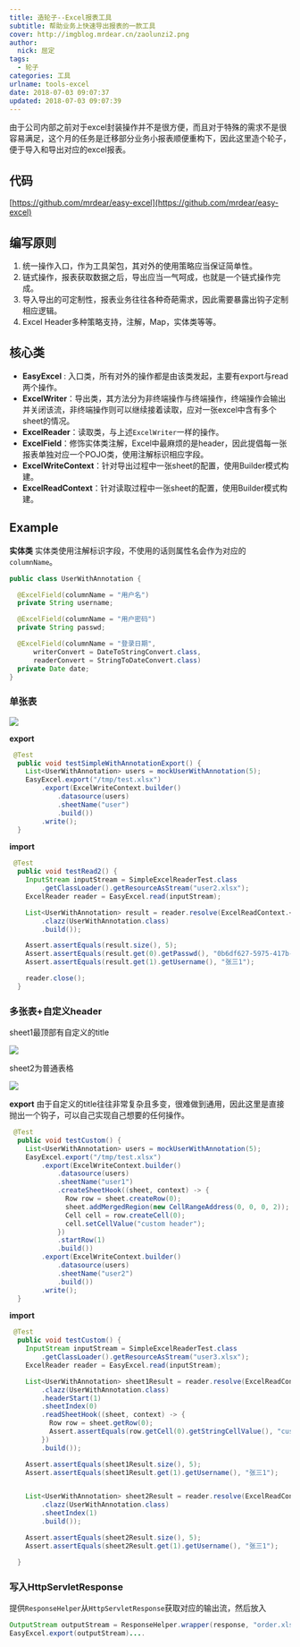 ```yaml
---
title: 造轮子--Excel报表工具
subtitle: 帮助业务上快速导出报表的一款工具
cover: http://imgblog.mrdear.cn/zaolunzi2.png
author: 
  nick: 屈定
tags:
  - 轮子
categories: 工具
urlname: tools-excel
date: 2018-07-03 09:07:37
updated: 2018-07-03 09:07:39
---
```

由于公司内部之前对于excel封装操作并不是很方便，而且对于特殊的需求不是很容易满足，这个月的任务是迁移部分业务小报表顺便重构下，因此这里造个轮子，便于导入和导出对应的excel报表。

## 代码

[https://github.com/mrdear/easy-excel](https://github.com/mrdear/easy-excel)

## 编写原则
1. 统一操作入口，作为工具架包，其对外的使用策略应当保证简单性。
2. 链式操作，报表获取数据之后，导出应当一气呵成，也就是一个链式操作完成。
3. 导入导出的可定制性，报表业务往往各种奇葩需求，因此需要暴露出钩子定制相应逻辑。
4. Excel Header多种策略支持，注解，Map，实体类等等。

## 核心类

- **EasyExcel** : 入口类，所有对外的操作都是由该类发起，主要有export与read两个操作。
- **ExcelWriter**：导出类，其方法分为非终端操作与终端操作，终端操作会输出并关闭该流，非终端操作则可以继续接着读取，应对一张excel中含有多个sheet的情况。
- **ExcelReader**：读取类，与上述`ExcelWriter`一样的操作。
- **ExcelField**：修饰实体类注解，Excel中最麻烦的是header，因此提倡每一张报表单独对应一个POJO类，使用注解标识相应字段。
- **ExcelWriteContext**：针对导出过程中一张sheet的配置，使用Builder模式构建。
- **ExcelReadContext**：针对读取过程中一张sheet的配置，使用Builder模式构建。

## Example

**实体类**
实体类使用注解标识字段，不使用的话则属性名会作为对应的`columnName`。
```java
public class UserWithAnnotation {

  @ExcelField(columnName = "用户名")
  private String username;

  @ExcelField(columnName = "用户密码")
  private String passwd;

  @ExcelField(columnName = "登录日期",
      writerConvert = DateToStringConvert.class,
      readerConvert = StringToDateConvert.class)
  private Date date;
}
```

### 单张表
![](http://imgblog.mrdear.cn/1530326628.png?imageMogr2/thumbnail/!100p)

**export**

```java
 @Test
  public void testSimpleWithAnnotationExport() {
    List<UserWithAnnotation> users = mockUserWithAnnotation(5);
    EasyExcel.export("/tmp/test.xlsx")
        .export(ExcelWriteContext.builder()
            .datasource(users)
            .sheetName("user")
            .build())
        .write();
  }
```
**import**

```java
 @Test
  public void testRead2() {
    InputStream inputStream = SimpleExcelReaderTest.class
        .getClassLoader().getResourceAsStream("user2.xlsx");
    ExcelReader reader = EasyExcel.read(inputStream);

    List<UserWithAnnotation> result = reader.resolve(ExcelReadContext.<UserWithAnnotation>builder()
        .clazz(UserWithAnnotation.class)
        .build());

    Assert.assertEquals(result.size(), 5);
    Assert.assertEquals(result.get(0).getPasswd(), "0b6df627-5975-417b-abc9-1f2bad5ca1e2");
    Assert.assertEquals(result.get(1).getUsername(), "张三1");

    reader.close();
  }
```

### 多张表+自定义header
sheet1最顶部有自定义的title

![](http://imgblog.mrdear.cn/1530326869.png?imageMogr2/thumbnail/!100p)

sheet2为普通表格

![](http://imgblog.mrdear.cn/1530326912.png?imageMogr2/thumbnail/!100p)

**export**
由于自定义的title往往非常复杂且多变，很难做到通用，因此这里是直接抛出一个钩子，可以自己实现自己想要的任何操作。
```java
 @Test
  public void testCustom() {
    List<UserWithAnnotation> users = mockUserWithAnnotation(5);
    EasyExcel.export("/tmp/test.xlsx")
        .export(ExcelWriteContext.builder()
            .datasource(users)
            .sheetName("user1")
            .createSheetHook((sheet, context) -> {
              Row row = sheet.createRow(0);
              sheet.addMergedRegion(new CellRangeAddress(0, 0, 0, 2));
              Cell cell = row.createCell(0);
              cell.setCellValue("custom header");
            })
            .startRow(1)
            .build())
        .export(ExcelWriteContext.builder()
            .datasource(users)
            .sheetName("user2")
            .build())
        .write();
  }
```

**import**
```java
 @Test
  public void testCustom() {
    InputStream inputStream = SimpleExcelReaderTest.class
        .getClassLoader().getResourceAsStream("user3.xlsx");
    ExcelReader reader = EasyExcel.read(inputStream);

    List<UserWithAnnotation> sheet1Result = reader.resolve(ExcelReadContext.<UserWithAnnotation>builder()
        .clazz(UserWithAnnotation.class)
        .headerStart(1)
        .sheetIndex(0)
        .readSheetHook((sheet, context) -> {
          Row row = sheet.getRow(0);
          Assert.assertEquals(row.getCell(0).getStringCellValue(), "custom header");
        })
        .build());

    Assert.assertEquals(sheet1Result.size(), 5);
    Assert.assertEquals(sheet1Result.get(1).getUsername(), "张三1");


    List<UserWithAnnotation> sheet2Result = reader.resolve(ExcelReadContext.<UserWithAnnotation>builder()
        .clazz(UserWithAnnotation.class)
        .sheetIndex(1)
        .build());

    Assert.assertEquals(sheet2Result.size(), 5);
    Assert.assertEquals(sheet2Result.get(1).getUsername(), "张三1");

  }
```

### 写入HttpServletResponse
提供`ResponseHelper`从`HttpServletResponse`获取对应的输出流，然后放入
```java
OutputStream outputStream = ResponseHelper.wrapper(response, "order.xlsx");
EasyExcel.export(outputStream)....
```